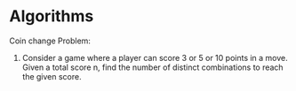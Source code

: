 # Algorithms
Coin change Problem:
1. Consider a game where a player can score 3 or 5 or 10 points in a move.
   Given a total score n, find the number of distinct combinations to reach the given score.
